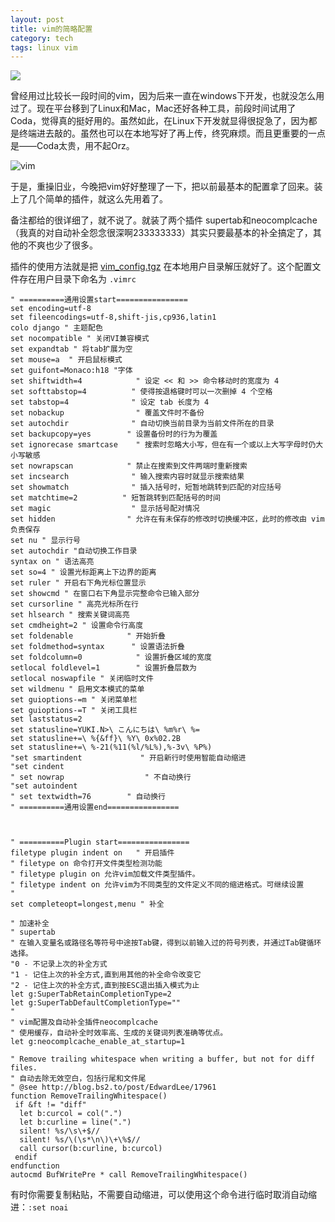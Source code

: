 ```yaml
---
layout: post
title: vim的简略配置
category: tech
tags: linux vim
---
```

![](/assets/img/vim.jpg)

曾经用过比较长一段时间的vim，因为后来一直在windows下开发，也就没怎么用过了。现在平台移到了Linux和Mac，Mac还好各种工具，前段时间试用了Coda，觉得真的挺好用的。虽然如此，在Linux下开发就显得很捉急了，因为都是终端进去敲的。虽然也可以在本地写好了再上传，终究麻烦。而且更重要的一点是——Coda太贵，用不起Orz。



![vim](http://7vigrt.com1.z0.glb.clouddn.com/vimScreenShot.png)

于是，重操旧业，今晚把vim好好整理了一下，把以前最基本的配置拿了回来。装上了几个简单的插件，就这么先用着了。

备注都给的很详细了，就不说了。就装了两个插件 supertab和neocomplcache（我真的对自动补全怨念很深啊233333333）其实只要最基本的补全搞定了，其他的不爽也少了很多。

插件的使用方法就是把 [vim_config.tgz](http://blog.kelu.org/attachment/2015/01/vim_config.tgz) 在本地用户目录解压就好了。这个配置文件存在用户目录下命名为 `.vimrc`



	" ==========通用设置start================
	set encoding=utf-8
	set fileencodings=utf-8,shift-jis,cp936,latin1
	colo django " 主题配色
	set nocompatible " 关闭VI兼容模式
	set expandtab " 将tab扩展为空
	set mouse=a  " 开启鼠标模式
	set guifont=Monaco:h18 "字体
	set shiftwidth=4			" 设定 << 和 >> 命令移动时的宽度为 4
	set softtabstop=4		   " 使得按退格键时可以一次删掉 4 个空格
	set tabstop=4			   " 设定 tab 长度为 4
	set nobackup				" 覆盖文件时不备份
	set autochdir			   " 自动切换当前目录为当前文件所在的目录
	set backupcopy=yes		  " 设置备份时的行为为覆盖
	set ignorecase smartcase	" 搜索时忽略大小写，但在有一个或以上大写字母时仍大小写敏感
	set nowrapscan			  " 禁止在搜索到文件两端时重新搜索
	set incsearch			   " 输入搜索内容时就显示搜索结果
	set showmatch			   " 插入括号时，短暂地跳转到匹配的对应括号
	set matchtime=2			 " 短暂跳转到匹配括号的时间
	set magic				   " 显示括号配对情况
	set hidden				  " 允许在有未保存的修改时切换缓冲区，此时的修改由 vim 负责保存
	set nu " 显示行号
	set autochdir "自动切换工作目录
	syntax on " 语法高亮
	set so=4 " 设置光标距离上下边界的距离
	set ruler " 开启右下角光标位置显示
	set showcmd " 在窗口右下角显示完整命令已输入部分
	set cursorline " 高亮光标所在行
	set hlsearch " 搜索关键词高亮
	set cmdheight=2 " 设置命令行高度
	set foldenable			  " 开始折叠
	set foldmethod=syntax	   " 设置语法折叠
	set foldcolumn=0			" 设置折叠区域的宽度
	setlocal foldlevel=1		" 设置折叠层数为
	setlocal noswapfile " 关闭临时文件
	set wildmenu " 启用文本模式的菜单
	set guioptions-=m " 关闭菜单栏
	set guioptions-=T " 关闭工具栏
	set laststatus=2
	set statusline=YUKI.N>\ こんにちは\ %m%r\ %=
	set statusline+=\ %{&ff}\ %Y\ 0x%02.2B
	set statusline+=\ %-21(%11(%l/%L%),%-3v\ %P%)
	"set smartindent			 " 开启新行时使用智能自动缩进
	"set cindent
	" set nowrap				  " 不自动换行
	"set autoindent
	" set textwidth=76		  " 自动换行
	" ==========通用设置end================



	" ==========Plugin start================
	filetype plugin indent on   " 开启插件
	" filetype on 命令打开文件类型检测功能
	" filetype plugin on 允许vim加载文件类型插件。
	" filetype indent on 允许vim为不同类型的文件定义不同的缩进格式。可继续设置
	"
	set completeopt=longest,menu " 补全

	" 加速补全
	" supertab
	" 在输入变量名或路径名等符号中途按Tab键，得到以前输入过的符号列表，并通过Tab键循环选择。
	"0 - 不记录上次的补全方式
	"1 - 记住上次的补全方式,直到用其他的补全命令改变它
	"2 - 记住上次的补全方式,直到按ESC退出插入模式为止
	let g:SuperTabRetainCompletionType=2
	let g:SuperTabDefaultCompletionType=""
	"
	" vim配置及自动补全插件neocomplcache
	" 使用缓存，自动补全时效率高、生成的关键词列表准确等优点。
	let g:neocomplcache_enable_at_startup=1

	" Remove trailing whitespace when writing a buffer, but not for diff files.
	" 自动去除无效空白，包括行尾和文件尾
	" @see http://blog.bs2.to/post/EdwardLee/17961
	function RemoveTrailingWhitespace()
	 if &ft != "diff"
	  let b:curcol = col(".")
	  let b:curline = line(".")
	  silent! %s/\s\+$//
	  silent! %s/\(\s*\n\)\+\%$//
	  call cursor(b:curline, b:curcol)
	 endif
	endfunction
	autocmd BufWritePre * call RemoveTrailingWhitespace()



有时你需要复制粘贴，不需要自动缩进，可以使用这个命令进行临时取消自动缩进：`:set noai`